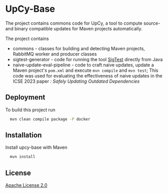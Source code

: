 
# UpCy-Base

The project contains commons code for UpCy, a tool to compute source- and binary compatible updates for Maven projects automatically.

The project contains
* commons - classes for building and detecting Maven projects, RabbitMQ worker and producer classes
* sigtest-generator - code for running the tool [SigTest](https://wiki.openjdk.org/display/CodeTools/sigtest) directly from Java
* naive-update-eval-pipeline - code to craft naive updates, update a Maven project's `pom.xml` and execute `mvn compile` and `mvn test`; This code was used for evaluating the effectiveness of naive updates in the ICSE 2023 paper *: Safely Updating Outdated Dependencies*



## Deployment

To build this project run

```bash
  mvn clean compile package -P docker
```




## Installation

Install upcy-base with Maven

```bash
  mvn install
```




## License

[Apache License 2.0](https://choosealicense.com/licenses/apache-2.0/)
